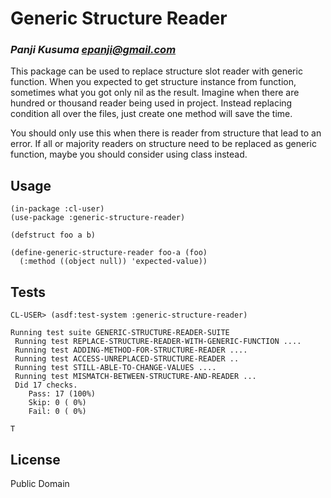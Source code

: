 # Generic Structure Reader
### _Panji Kusuma <epanji@gmail.com>_

This package can be used to replace structure slot reader with generic function. When you expected to get structure instance from function, sometimes what you got only nil as the result. Imagine when there are hundred or thousand reader being used in project. Instead replacing condition all over the files, just create one method will save the time.

You should only use this when there is reader from structure that lead to an error. If all or majority readers on structure need to be replaced as generic function, maybe you should consider using class instead.

## Usage

``` common-lisp
(in-package :cl-user)
(use-package :generic-structure-reader)

(defstruct foo a b)

(define-generic-structure-reader foo-a (foo)
  (:method ((object null)) 'expected-value))
```

## Tests

```
CL-USER> (asdf:test-system :generic-structure-reader)

Running test suite GENERIC-STRUCTURE-READER-SUITE
 Running test REPLACE-STRUCTURE-READER-WITH-GENERIC-FUNCTION ....
 Running test ADDING-METHOD-FOR-STRUCTURE-READER ....
 Running test ACCESS-UNREPLACED-STRUCTURE-READER ..
 Running test STILL-ABLE-TO-CHANGE-VALUES ....
 Running test MISMATCH-BETWEEN-STRUCTURE-AND-READER ...
 Did 17 checks.
    Pass: 17 (100%)
    Skip: 0 ( 0%)
    Fail: 0 ( 0%)

T
```

## License

Public Domain